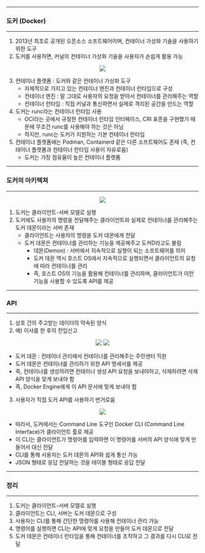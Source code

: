 -----
### 도커 (Docker)
-----
1. 2013년 최초로 공개된 오픈소스 소프트웨어이며, 컨테이너 가상화 기술을 사용하기 위한 도구
2. 도커를 사용하면, 커널의 컨테이너 가상화 기술을 사용자가 손쉽게 활용 가능
<div align="center">
<img src="https://github.com/user-attachments/assets/894fab4b-9769-43d1-8a91-6220f97facc4">
</div>

3. 컨테이너 플랫폼 : 도커와 같은 컨테이너 가상화 도구
   - 자체적으로 가지고 있는 컨테이너 엔진과 컨테이너 런타임으로 구성
   - 컨테이너 엔진 : 말 그대로 사용자의 요청을 받아서 컨테이너를 관리해주는 역할
   - 컨테이너 런타임 : 직접 커널과 통신하면서 실제로 격리된 공간을 만드는 역할
4. 도커는 runc라는 컨테이너 런타임 사용
   - OCI라는 곳에서 규정한 컨테이너 런타임 인터페이스, CRI 표준을 구현했기 때문에 무조건 runc를 사용해야 하는 것은 아님
   - 하지만, runc는 도커가 지원하는 기본 컨테이너 런타임
5. 컨테이너 플랫폼에는 Podman, Containerd 같은 다른 소프트웨어도 존재 (즉, 컨테이너 플랫폼과 컨테이너 런타임 사용이 자유로움)
   - 도커는 가장 점유율이 높은 컨테이너 플랫폼

-----
### 도커의 아키텍쳐
-----
<div align="center">
<img src="https://github.com/user-attachments/assets/467823b7-4fc3-4ecb-8d5f-72904bc32ac6">
</div>

1. 도커는 클라이언트-서버 모델로 실행
2. 도커에도 사용자의 명령을 전달해주는 클라이언트와 실제로 컨테이너를 관리해주는 도커 데몬이라는 서버 존재
   - 클라이언트는 사용자의 명령을 도커 데몬에게 전달
   - 도커 데몬은 컨테이너를 관리하는 기능을 제공해주고 도커D라고도 불림
     + 데몬(Demon) : 서버에서 지속적으로 실행이 되는 소프트웨어를 의미
     + 도커 데몬 역시 호스트 OS에서 지속적으로 실행되면서 클라이언트의 요청에 따라 컨테이너를 관리
     + 즉, 호스트 OS의 기능을 활용해 컨테이너를 관리하며, 클라이언트가 이런 기능을 사용할 수 있도록 API를 제공
    
-----
### API
-----
1. 상호 간의 주고받는 데이터의 약속된 양식
2. 예) 이사를 한 후의 전입신고
<div align="center">
<img src="https://github.com/user-attachments/assets/c7ad4785-b06f-42ac-ae8a-614c1ebb3ae8">
<img src="https://github.com/user-attachments/assets/0620ed9f-98cd-405c-a776-8bd890c26712">
</div>

  - 도커 데몬 : 컨테이너 관리에서 컨테이너를 관리해주는 주민센터 직원
  - 도커 데몬은 컨테이너를 관리하기 위한 API 명세서를 제공
  - 즉, 컨테이너를 생성하려면 컨테이너 생성 API 요청을 보내야하고, 삭제하려면 삭제 API 양식을 맞게 보내야 함
  - 즉, Docker Engine에게 이 API 문서에 맞게 보내야 함

3. 사용자가 직접 도커 API를 사용하기 번거로움
<div align="center">
<img src="https://github.com/user-attachments/assets/997e4995-78c1-4f4a-9a38-9bcc51873a81">
</div>

   - 따라서, 도커에서는 Command Line 도구인 Docker CLI (Command Line Interface)가 클라이언트 툴로 제공
   - 이 CLI는 클라이언트가 명령어를 입력하면 이 명령어를 서버의 API 양식에 맞게 만들어서 대신 전달
   - CLI를 통해 사용자는 도커 데몬의 API와 쉽게 통신 가능
   - JSON 형태로 응답 전달하는 것을 테이블 형태로 응답 전달

-----
### 정리
-----
1. 도커는 클라이언트-서버 모델로 실행
2. 클라이언트는 CLI, 서버는 도커 데몬으로 구성
3. 사용자는 CLI를 통해 간단한 명령어를 사용해 컨테이너 관리 가능
4. 명령어를 실행하면 CLI는 API에 맞게 요청을 만들어 도커 데몬으로 전달
5. 도커 데몬은 컨테이너 런타임을 통해 컨테이너를 조작하고 그 결과를 다시 CLI로 전달
